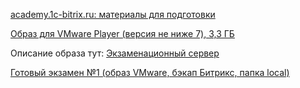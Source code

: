 [academy.1c-bitrix.ru: материалы для подготовки](https://academy.1c-bitrix.ru/certification/exams.php)

[Образ для VMware Player (версия не ниже 7), 3,3 ГБ](http://d26efdvpp7zws9.cloudfront.net/academy/exam/public_info/demo_exam_server_v2.zip)

Описание образа тут: [Экзаменационный сервер](https://academy.1c-bitrix.ru/certification/programs/exam-server.php)

[Готовый экзамен №1 (образ VMware, бэкап Битрикс, папка local)](https://drive.google.com/drive/folders/0B-xdE3lQ2xqcVl85d09lMHk2Nzg)